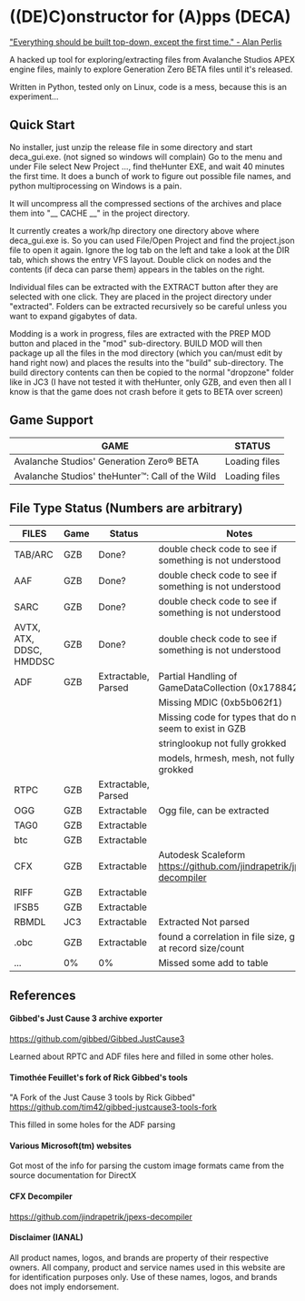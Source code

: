 # ((DE)C)onstructor for (A)pps (DECA)

["Everything should be built top-down, except the first time." - Alan Perlis](http://www.cs.yale.edu/homes/perlis-alan/quotes.html)

A hacked up tool for exploring/extracting files from Avalanche Studios APEX engine files, 
mainly to explore Generation Zero BETA files until it's released.

Written in Python, tested only on Linux, code is a mess, because this is an experiment...

## Quick Start
No installer, just unzip the release file in some directory and start deca_gui.exe. (not signed so windows will complain)
Go to the menu and under File select New Project ..., find theHunter EXE, and wait 40 minutes the first time.
It does a bunch of work to figure out possible file names, and python multiprocessing on Windows is a pain.

It will uncompress all the compressed sections of the archives and place them into "__ CACHE __" in the project 
directory.

It currently creates a work/hp directory one directory above where deca_gui.exe is. So you can used File/Open Project 
and find the project.json file to open it again. Ignore the log tab on the left and take a look at the DIR tab, which 
shows the entry VFS layout. Double click on nodes and the contents (if deca can parse them) appears in the tables on 
the right.

Individual files can be extracted with the EXTRACT button after they are selected with one click. They are placed in 
the project directory under "extracted". Folders can be extracted recursively so be careful unless you want to expand 
gigabytes of data.

Modding is a work in progress, files are extracted with the PREP MOD button and placed in the "mod" sub-directory.
BUILD MOD will then package up all the files in the mod directory (which you can/must edit by hand right now) and 
places the results into the "build" sub-directory. The build directory contents can then be copied to the normal 
"dropzone" folder like in JC3 (I have not tested it with theHunter, only GZB, and even then all I know is that the 
game does not crash before it gets to BETA over screen)

## Game Support
|GAME|STATUS|
|---|---|
|Avalanche Studios' Generation Zero® BETA|Loading files|
|Avalanche Studios' theHunter™: Call of the Wild|Loading files|

## File Type Status (Numbers are arbitrary)
|FILES|Game|Status|Notes|
|-----|------------|-----------|-----|
|TAB/ARC|GZB|Done?| double check code to see if something is not understood |
|AAF| GZB|Done?| double check code to see if something is not understood |
|SARC| GZB|Done?| double check code to see if something is not understood |
|AVTX, ATX, DDSC, HMDDSC| GZB|Done? | double check code to see if something is not understood |
|ADF| GZB | Extractable, Parsed | Partial Handling of GameDataCollection (0x178842fe)|
| |  |  | Missing MDIC (0xb5b062f1) |
| |  |  | Missing code for types that do not seem to exist in GZB |
| |  |  | stringlookup not fully grokked |
| |  |  | models, hrmesh, mesh, not fully grokked |
|RTPC| GZB | Extractable, Parsed |  |
|OGG| GZB| Extractable | Ogg file, can be extracted |
|TAG0| GZB | Extractable |  |
|btc| GZB | Extractable |  |
|CFX| GZB | Extractable | Autodesk Scaleform https://github.com/jindrapetrik/jpexs-decompiler |
|RIFF| GZB | Extractable |  |
|lFSB5| GZB | Extractable |  |
|RBMDL|JC3|Extractable| Extracted Not parsed |
|.obc| GZB | Extractable | found a correlation in file size, guess at record size/count |
|...| 0% | 0% |  Missed some add to table|

## References
#### Gibbed's Just Cause 3 archive exporter
https://github.com/gibbed/Gibbed.JustCause3

Learned about RPTC and ADF files here and filled in some other holes.

#### Timothée Feuillet's fork of Rick Gibbed's tools
"A Fork of the Just Cause 3 tools by Rick Gibbed" 
https://github.com/tim42/gibbed-justcause3-tools-fork

This filled in some holes for the ADF parsing

#### Various Microsoft(tm) websites
Got most of the info for parsing the custom image formats came from the source documentation for DirectX

#### CFX Decompiler
https://github.com/jindrapetrik/jpexs-decompiler

#### Disclaimer (IANAL)
All product names, logos, and brands are property of their respective owners. All company, product and service names used in this website are for identification purposes only. Use of these names, logos, and brands does not imply endorsement.

